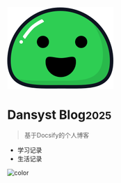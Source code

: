 <!-- _coverpage.md -->

![logo](./image/icon.svg)

# Dansyst Blog<small>2025</small>

> 基于Docsify的个人博客

- 学习记录
- 生活记录

<!-- [GitHub](https://github.com/dansyst/)
<!-- [Get Started](http://127.0.0.1:3000/#/ldn/)

<!-- 背景图片 -->

<!-- ![](./image/bg.png)

<!-- 背景色 -->

![color](#f0f0f0)